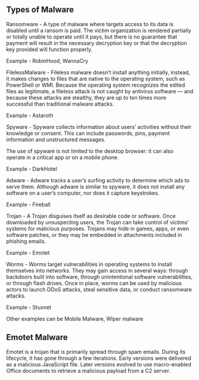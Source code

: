 ## Types of Malware

Ransomware - A type of malware where targets access to its data is disabled until a ransom is paid. The victim organization is rendered partially or totally unable to operate until it pays, but there is no guarantee that payment will result in the necessary decryption key or that the decryption key provided will function properly.

Example - RobinHood, WannaCry

FilelessMalware - Fileless malware doesn’t install anything initially, instead, it makes changes to files that are native to the operating system, such as PowerShell or WMI. 
Because the operating system recognizes the edited files as legitimate, a fileless attack is not caught by antivirus software — and because these attacks are stealthy, they are up to ten times more successful than traditional malware attacks.

Example - Astaroth

Spyware - Spyware collects information about users’ activities without their knowledge or consent. This can include passwords, pins, payment information and unstructured messages.

The use of spyware is not limited to the desktop browser: it can also operate in a critical app or on a mobile phone.

Example - DarkHotel

Adware - Adware tracks a user’s surfing activity to determine which ads to serve them. Although adware is similar to spyware, it does not install any software on a user’s computer, nor does it capture keystrokes.

Example - Fireball

Trojan - A Trojan disguises itself as desirable code or software. Once downloaded by unsuspecting users, the Trojan can take control of victims’ systems for malicious purposes. Trojans may hide in games, apps, or even software patches, or they may be embedded in attachments included in phishing emails.

Example - Emotet

Worms - Worms target vulnerabilities in operating systems to install themselves into networks. They may gain access in several ways: through backdoors built into software, through unintentional software vulnerabilities, or through flash drives. Once in place, worms can be used by malicious actors to launch DDoS attacks, steal sensitive data, or conduct ransomware attacks.

Example - Stuxnet

Other examples can be Mobile Malware, Wiper malware

## Emotet Malware

Emotet is a trojan that is primarily spread through spam emails. During its lifecycle, it has gone through a few iterations. Early versions were delivered as a malicious JavaScript file. Later versions evolved to use macro-enabled Office documents to retrieve a malicious payload from a C2 server.
